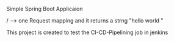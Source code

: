 Simple Spring Boot Applicaion 

/ --> one Request mapping and it returns a strng "hello world "

This project is created to test the CI-CD-Pipelining job in jenkins
